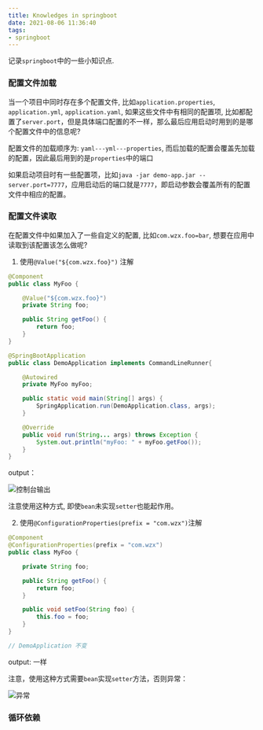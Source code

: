 ```yaml
---
title: Knowledges in springboot
date: 2021-08-06 11:36:40
tags:
- springboot
---
```


记录`springboot`中的一些小知识点.

### 配置文件加载

当一个项目中同时存在多个配置文件, 比如`application.properties`, `application.yml`, `application.yaml`, 如果这些文件中有相同的配置项, 比如都配置了`server.port`，但是具体端口配置的不一样，那么最后应用启动时用到的是哪个配置文件中的信息呢?


配置文件的加载顺序为: `yaml---yml---properties`, 而后加载的配置会覆盖先加载的配置，因此最后用到的是`properties`中的端口


如果启动项目时有一些配置项，比如`java -jar demo-app.jar --server.port=7777`，应用启动后的端口就是`7777`，即启动参数会覆盖所有的配置文件中相应的配置。

<!--more-->

### 配置文件读取

在配置文件中如果加入了一些自定义的配置, 比如`com.wzx.foo=bar`, 想要在应用中读取到该配置该怎么做呢?


1. 使用`@Value("${com.wzx.foo}")` 注解

```java
@Component
public class MyFoo {

    @Value("${com.wzx.foo}")
    private String foo;

    public String getFoo() {
        return foo;
    }
}

@SpringBootApplication
public class DemoApplication implements CommandLineRunner{

    @Autowired
    private MyFoo myFoo;

    public static void main(String[] args) {
        SpringApplication.run(DemoApplication.class, args);
    }

    @Override
    public void run(String... args) throws Exception {
        System.out.println("myFoo: " + myFoo.getFoo());
    }
}
```

output：

![控制台输出](myfoo-bar.png)


注意使用这种方式, 即使`bean`未实现`setter`也能起作用。


2. 使用`@ConfigurationProperties(prefix = "com.wzx")`注解

```java
@Component
@ConfigurationProperties(prefix = "com.wzx")
public class MyFoo {

    private String foo;

    public String getFoo() {
        return foo;
    }

    public void setFoo(String foo) {
        this.foo = foo;
    }
}

// DemoApplication 不变
```

output: 一样


注意，使用这种方式需要`bean`实现`setter`方法，否则异常：


![异常](no-setter.png)


### 循环依赖

